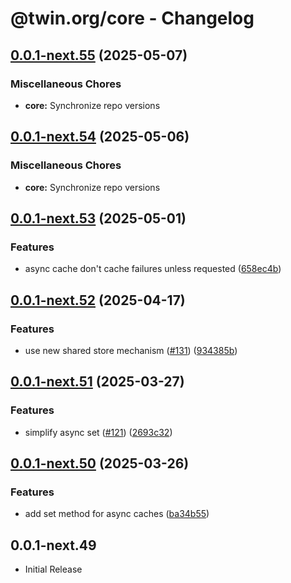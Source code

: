 # @twin.org/core - Changelog

## [0.0.1-next.55](https://github.com/twinfoundation/framework/compare/core-v0.0.1-next.54...core-v0.0.1-next.55) (2025-05-07)


### Miscellaneous Chores

* **core:** Synchronize repo versions

## [0.0.1-next.54](https://github.com/twinfoundation/framework/compare/core-v0.0.1-next.53...core-v0.0.1-next.54) (2025-05-06)


### Miscellaneous Chores

* **core:** Synchronize repo versions

## [0.0.1-next.53](https://github.com/twinfoundation/framework/compare/core-v0.0.1-next.52...core-v0.0.1-next.53) (2025-05-01)


### Features

* async cache don't cache failures unless requested ([658ec4b](https://github.com/twinfoundation/framework/commit/658ec4b67a58a075de4702a3886d151e25ad3ddc))

## [0.0.1-next.52](https://github.com/twinfoundation/framework/compare/core-v0.0.1-next.51...core-v0.0.1-next.52) (2025-04-17)


### Features

* use new shared store mechanism ([#131](https://github.com/twinfoundation/framework/issues/131)) ([934385b](https://github.com/twinfoundation/framework/commit/934385b2fbaf9f5c00a505ebf9d093bd5a425f55))

## [0.0.1-next.51](https://github.com/twinfoundation/framework/compare/core-v0.0.1-next.50...core-v0.0.1-next.51) (2025-03-27)


### Features

* simplify async set ([#121](https://github.com/twinfoundation/framework/issues/121)) ([2693c32](https://github.com/twinfoundation/framework/commit/2693c325266fd1a0aede6f1336c8b254c981a9ca))

## [0.0.1-next.50](https://github.com/twinfoundation/framework/compare/core-v0.0.1-next.49...core-v0.0.1-next.50) (2025-03-26)


### Features

* add set method for async caches ([ba34b55](https://github.com/twinfoundation/framework/commit/ba34b55e651ad56ab8fc59e139e4af631c19cda0))

## 0.0.1-next.49

- Initial Release
